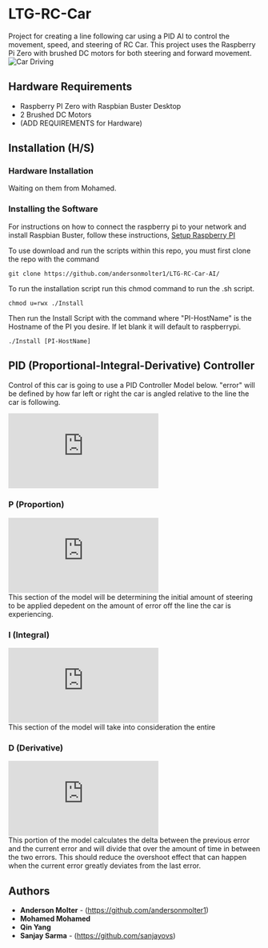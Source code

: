 # LTG-RC-Car

Project for creating a line following car using a PID AI to control the movement, speed, and steering of RC Car. This project uses the Raspberry Pi Zero with brushed DC motors for both steering and forward movement.
![Car Driving](Images/CarDriving_Trim)

## Hardware Requirements

* Raspberry PI Zero with Raspbian Buster Desktop
* 2 Brushed DC Motors
* (ADD REQUIREMENTS for Hardware)

## Installation (H/S)

### Hardware Installation
Waiting on them from Mohamed.

### Installing the Software
For instructions on how to connect the raspberry pi to your network and install Raspbian Buster, follow these instructions, 
[Setup Raspberry PI](https://desertbot.io/blog/headless-pi-zero-w-wifi-setup-windows)

To use download and run the scripts within this repo, you must first clone the repo with the command
```
git clone https://github.com/andersonmolter1/LTG-RC-Car-AI/
```
To run the installation script run this chmod command to run the .sh script.
```
chmod u=rwx ./Install 
```
Then run the Install Script with the command where "PI-HostName" is the Hostname of the PI you desire. If let blank it will default to raspberrypi.
```
./Install [PI-HostName]
```
## PID (Proportional-Integral-Derivative) Controller

Control of this car is going to use a PID Controller Model below. "error" will be defined by how far left or right the car is angled relative to the line the car is following. 

![\Large \alpha _{error} = (J_P\vert_{J_{P=25}}error) - (J_D\vert_{J_{D=0=1}}\frac{d}{dt}error) - (J_I\sum_{n=0}^{k\vert_{k=v.len}}v\vert_{v=v[]})](https://latex.codecogs.com/gif.latex?%5Calpha%20_%7Berror%7D%20%3D%20%28J_P%5Cvert_%7BJ_%7BP%3D25%7D%7Derror%29%20-%20%28J_D%5Cvert_%7BJ_%7BD%3D0%3D1%7D%7D%5Cfrac%7Bd%7D%7Bdt%7Derror%29%20-%20%28J_I%5Csum_%7Bn%3D0%7D%5E%7Bk%5Cvert_%7Bk%3Dv.len%7D%7Dv%5Cvert_%7Bv%3Dv%5B%5D%7D%29)

### P (Proportion)
![\Large (J_P\vert_{J_{P=25}}error)](https://latex.codecogs.com/gif.latex?%28J_P%5Cvert_%7BJ_%7BP%3D25%7D%7Derror%29) <br>
This section of the model will be determining the initial amount of steering to be applied depedent on the amount of error off the line the car is experiencing.
### I (Integral)
![\Large (J_I\sum_{n=0}^{k\vert_{k=v.len}}v\vert_{v=v[]})](https://latex.codecogs.com/gif.latex?%28J_I%5Csum_%7Bn%3D0%7D%5E%7Bk%5Cvert_%7Bk%3Dv.len%7D%7Dv%5Cvert_%7Bv%3Dv%5B%5D%7D%29) <br>
This section of the model will take into consideration the entire  
### D (Derivative)
![\Large (J_D\vert_{J_{D=1}}\frac{d}{dt}error)](https://latex.codecogs.com/gif.latex?%28J_D%5Cvert_%7BJ_%7BD%3D1%7D%7D%5Cfrac%7Bd%7D%7Bdt%7Derror%29) <br>
This portion of the model calculates the delta between the previous error and the current error and will divide that over the amount of time in between the two errors. This should reduce the overshoot effect that can happen when the current error greatly deviates from the last error.
## Authors

* **Anderson Molter** - (https://github.com/andersonmolter1)
* **Mohamed Mohamed**
* **Qin Yang**
* **Sanjay Sarma** - (https://github.com/sanjayovs)
